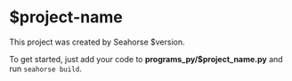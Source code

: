 # $project-name

This project was created by Seahorse $version.

To get started, just add your code to **programs_py/$project_name.py** and run `seahorse build`.
